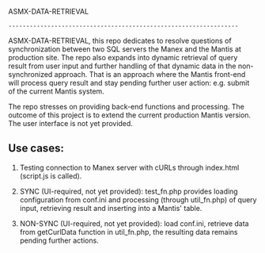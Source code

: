 ASMX-DATA-RETRIEVAL

    -----------------------------------------------------------------


ASMX-DATA-RETRIEVAL, this repo dedicates to resolve questions of synchronization between two SQL servers the Manex and the Mantis at production site.
The repo also expands into dynamic retrieval of query result from user input and further handling of that dynamic data in the non-synchronized approach. That is
an approach where the Mantis front-end will process query result and stay pending further user action: e.g. submit of the current Mantis system.

The repo stresses on providing back-end functions and processing. The outcome of this project is to extend the current production Mantis version. The user interface is not yet provided.

## Use cases:

1) Testing connection to Manex server with cURLs through index.html (script.js is called).

2) SYNC (UI-required, not yet provided): test_fn.php provides loading configuration from conf.ini and processing (through util_fn.php) of query input, retrieving result and inserting into a Mantis' table.


3) NON-SYNC (UI-required, not yet provided): load conf.ini, retrieve data from getCurlData function in util_fn.php, the resulting data remains pending further actions.